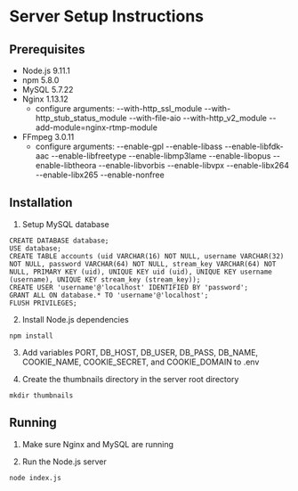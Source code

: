# Server Setup Instructions

## Prerequisites

* Node.js 9.11.1
* npm 5.8.0
* MySQL 5.7.22
* Nginx 1.13.12
  * configure arguments: --with-http_ssl_module --with-http_stub_status_module --with-file-aio --with-http_v2_module --add-module=nginx-rtmp-module
* FFmpeg 3.0.11
  * configure arguments: --enable-gpl --enable-libass --enable-libfdk-aac --enable-libfreetype --enable-libmp3lame --enable-libopus --enable-libtheora --enable-libvorbis --enable-libvpx --enable-libx264 --enable-libx265 --enable-nonfree

## Installation

1. Setup MySQL database

```
CREATE DATABASE database;
USE database;
CREATE TABLE accounts (uid VARCHAR(16) NOT NULL, username VARCHAR(32) NOT NULL, password VARCHAR(64) NOT NULL, stream_key VARCHAR(64) NOT NULL, PRIMARY KEY (uid), UNIQUE KEY uid (uid), UNIQUE KEY username (username), UNIQUE KEY stream_key (stream_key));
CREATE USER 'username'@'localhost' IDENTIFIED BY 'password';
GRANT ALL ON database.* TO 'username'@'localhost';
FLUSH PRIVILEGES;
```

2. Install Node.js dependencies

```
npm install
```

3. Add variables PORT, DB_HOST, DB_USER, DB_PASS, DB_NAME, COOKIE_NAME, COOKIE_SECRET, and COOKIE_DOMAIN to .env

4. Create the thumbnails directory in the server root directory

```
mkdir thumbnails
```

## Running

1. Make sure Nginx and MySQL are running

2. Run the Node.js server

```
node index.js
```
